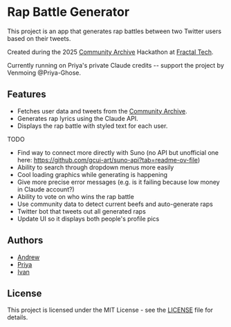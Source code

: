 # Rap Battle Generator

This project is an app that generates rap battles between two Twitter users based on their tweets.

Created during the 2025 [Community Archive](https://www.community-archive.org/) Hackathon at [Fractal Tech](https://fractaltechhub.com/). 

Currently running on Priya's private Claude credits -- support the project by Venmoing @Priya-Ghose.

## Features

- Fetches user data and tweets from the [Community Archive](https://www.community-archive.org/).
- Generates rap lyrics using the Claude API.
- Displays the rap battle with styled text for each user.

TODO 
- Find way to connect more directly with Suno (no API but unofficial one here: https://github.com/gcui-art/suno-api?tab=readme-ov-file)
- Ability to search through dropdown menus more easily
- Cool loading graphics while generating is happening
- Give more precise error messages (e.g. is it failing because low money in Claude account?)
- Ability to vote on who wins the rap battle
- Use community data to detect current beefs and auto-generate raps
- Twitter bot that tweets out all generated raps
- Update UI so it displays both people's profile pics

## Authors

- [Andrew](https://x.com/andrew0blevins)
- [Priya](https://x.com/Prigoose)
- [Ivan](https://x.com/IvanVendrov)

## License

This project is licensed under the MIT License - see the [LICENSE](LICENSE) file for details.
